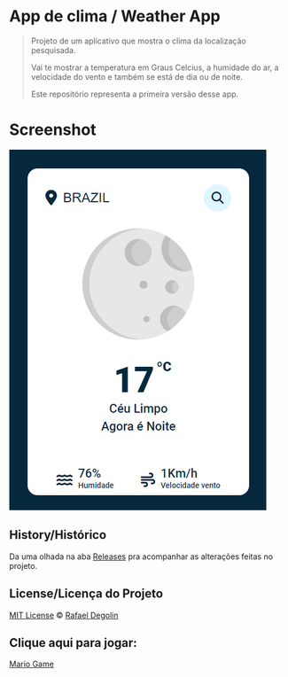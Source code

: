 # App de clima / Weather App

> Projeto de um aplicativo que mostra o clima da localização pesquisada.
>
> Vai te mostrar a temperatura em Graus Celcius, a humidade do ar, a velocidade do vento e também se está de dia ou de noite.
>
> Este repositório representa a primeira versão desse app.

# Screenshot
<img src="https://github.com/Rafadegolin/AppClimaWeb/blob/main/Screenshot.png?raw=true">

## History/Histórico
Da uma olhada na aba [Releases](https://github.com/Rafadegolin/AppClimaWeb/releases) pra acompanhar as alterações feitas no projeto.

## License/Licença do Projeto
[MIT License](./LICENSE) © [Rafael Degolin](https://github.com/Rafadegolin)

## Clique aqui para jogar:
[Mario Game](https://rafadegolin.github.io/AppClimaWeb/)
